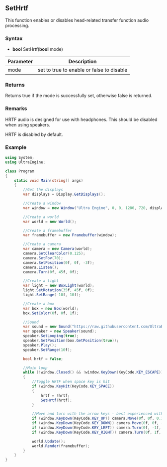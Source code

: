 ## SetHrtf

This function enables or disables head-related transfer function audio processing.

### Syntax

- **bool** SetHrtf(**bool** mode)

| Parameter | Description |
|---|---|
| mode | set to true to enable or false to disable |

### Returns

Returns true if the mode is successfully set, otherwise false is returned.

### Remarks

HRTF audio is designed for use with headphones. This should be disabled when using speakers.

HRTF is disabled by default.

### Example

```csharp
using System;
using UltraEngine;

class Program
{
    static void Main(string[] args)
    {
        //Get the displays
        var displays = Display.GetDisplays();

        //Create a window
        var window = new Window("Ultra Engine", 0, 0, 1280, 720, displays[0], WindowFlags.WINDOW_CENTER | WindowFlags.WINDOW_TITLEBAR);

        //Create a world
        var world = new World();

        //Create a framebuffer
        var framebuffer = new Framebuffer(window);

        //Create a camera
        var camera = new Camera(world);
        camera.SetClearColor(0.125);
        camera.SetFov(70);
        camera.SetPosition(0f, 0f, -3f);
        camera.Listen();
        camera.Turn(0f, 45f, 0f);

        //Create a light
        var light = new BoxLight(world);
        light.SetRotation(35f, 45f, 0f);
        light.SetRange(-10f, 10f);

        //Create a box
        var box = new Box(world);
        box.SetColor(0f, 0f, 1f);

        //Sound
        var sound = new Sound("https://raw.githubusercontent.com/UltraEngine/Documentation/master/Assets/Sound/notification.wav");
        var speaker = new Speaker(sound);
        speaker.SetLooping(true);
        speaker.SetPosition(box.GetPosition(true));
        speaker.Play();
        speaker.SetRange(10f);

        bool hrtf = false;

        //Main loop
        while (!window.Closed() && !window.KeyDown(KeyCode.KEY_ESCAPE))
        {
            //Toggle HRTF when space key is hit
            if (window.KeyHit(KeyCode.KEY_SPACE))
            {
                hrtf = !hrtf;
                SetHrtf(hrtf);
            }

            //Move and turn with the arrow keys - best experienced with headphones
            if (window.KeyDown(KeyCode.KEY_UP)) camera.Move(0f, 0f, 0.1f);
            if (window.KeyDown(KeyCode.KEY_DOWN)) camera.Move(0f, 0f, -0.1f);
            if (window.KeyDown(KeyCode.KEY_LEFT)) camera.Turn(0f, -1f, 0f);
            if (window.KeyDown(KeyCode.KEY_RIGHT)) camera.Turn(0f, 1f, -0f);

            world.Update();
            world.Render(framebuffer);
        }
    }
}
```